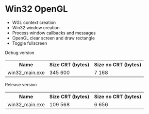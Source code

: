 # Win32 OpenGL

* WGL context creation
* Win32 window creation 
* Process window callbacks and messages
* OpenGL clear screen and draw rectangle
* Toggle fullscreen

Debug version
<table>
    <tr>
        <th>Name</th>
        <th>Size CRT (bytes)</th>
        <th>Size no CRT (bytes)</th>
    </tr>
    <tr>
        <td>win32_main.exe</td>
        <td>345 600</td>
        <td>7 168</td>
    </tr>
</table>

Release version
<table>
    <tr>
        <th>Name</th>
        <th>Size CRT (bytes)</th>
        <th>Size no CRT (bytes)</th>
    </tr>
    <tr>
        <td>win32_main.exe</td>
        <td>109 568</td>
        <td>6 656</td>
    </tr>
</table>
